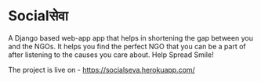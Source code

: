 # Socialसेवा 

A Django based web-app app that helps in shortening the gap between you and the NGOs. It helps you find the perfect NGO that you can be a part of after listening to the causes you care about. Help Spread Smile!

The project is live on - https://socialseva.herokuapp.com/

